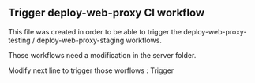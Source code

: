 ## Trigger deploy-web-proxy CI workflow
 
This file was created in order to be able to trigger the deploy-web-proxy-testing / deploy-web-proxy-staging workflows.

Those workflows need a modification in the server folder.

Modify next line to trigger those worflows :
Trigger